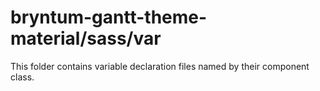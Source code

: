# bryntum-gantt-theme-material/sass/var

This folder contains variable declaration files named by their component class.
